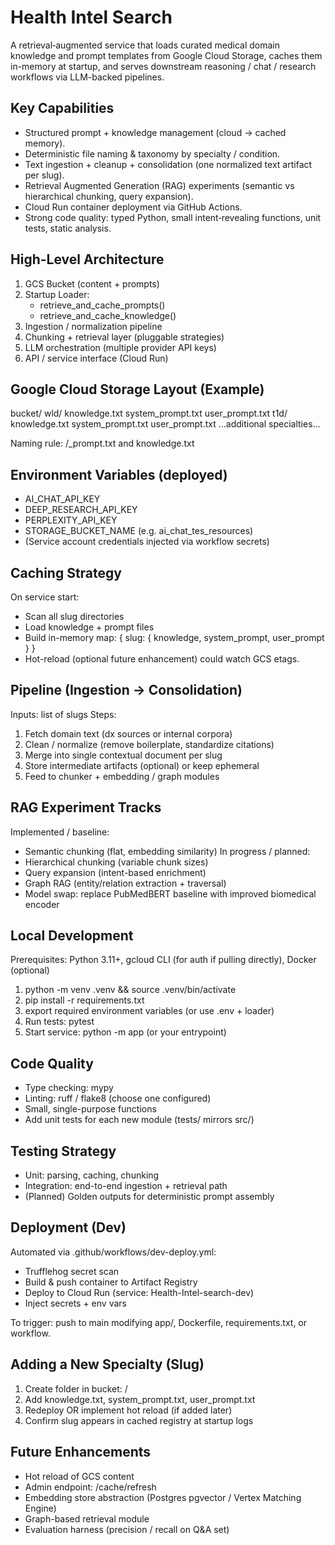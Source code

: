 # Health Intel Search

A retrieval‑augmented service that loads curated medical domain knowledge and prompt templates from Google Cloud Storage, caches them in-memory at startup, and serves downstream reasoning / chat / research workflows via LLM-backed pipelines.

## Key Capabilities
- Structured prompt + knowledge management (cloud → cached memory).
- Deterministic file naming & taxonomy by specialty / condition.
- Text ingestion + cleanup + consolidation (one normalized text artifact per slug).
- Retrieval Augmented Generation (RAG) experiments (semantic vs hierarchical chunking, query expansion).
- Cloud Run container deployment via GitHub Actions.
- Strong code quality: typed Python, small intent‑revealing functions, unit tests, static analysis.

## High-Level Architecture
1. GCS Bucket (content + prompts)
2. Startup Loader:
   - retrieve_and_cache_prompts()
   - retrieve_and_cache_knowledge()
3. Ingestion / normalization pipeline
4. Chunking + retrieval layer (pluggable strategies)
5. LLM orchestration (multiple provider API keys)
6. API / service interface (Cloud Run)

## Google Cloud Storage Layout (Example)
bucket/
  wld/
    knowledge.txt
    system_prompt.txt
    user_prompt.txt
  t1d/
    knowledge.txt
    system_prompt.txt
    user_prompt.txt
  ...additional specialties...

Naming rule: <slug>/<role>_prompt.txt and knowledge.txt

## Environment Variables (deployed)
- AI_CHAT_API_KEY
- DEEP_RESEARCH_API_KEY
- PERPLEXITY_API_KEY
- STORAGE_BUCKET_NAME (e.g. ai_chat_tes_resources)
- (Service account credentials injected via workflow secrets)

## Caching Strategy
On service start:
- Scan all slug directories
- Load knowledge + prompt files
- Build in-memory map: { slug: { knowledge, system_prompt, user_prompt } }
- Hot-reload (optional future enhancement) could watch GCS etags.

## Pipeline (Ingestion → Consolidation)
Inputs: list of slugs
Steps:
1. Fetch domain text (dx sources or internal corpora)
2. Clean / normalize (remove boilerplate, standardize citations)
3. Merge into single contextual document per slug
4. Store intermediate artifacts (optional) or keep ephemeral
5. Feed to chunker + embedding / graph modules

## RAG Experiment Tracks
Implemented / baseline:
- Semantic chunking (flat, embedding similarity)
In progress / planned:
- Hierarchical chunking (variable chunk sizes)
- Query expansion (intent-based enrichment)
- Graph RAG (entity/relation extraction + traversal)
- Model swap: replace PubMedBERT baseline with improved biomedical encoder

## Local Development
Prerequisites: Python 3.11+, gcloud CLI (for auth if pulling directly), Docker (optional)
1. python -m venv .venv && source .venv/bin/activate
2. pip install -r requirements.txt
3. export required environment variables (or use .env + loader)
4. Run tests: pytest
5. Start service: python -m app (or your entrypoint)

## Code Quality
- Type checking: mypy
- Linting: ruff / flake8 (choose one configured)
- Small, single-purpose functions
- Add unit tests for each new module (tests/ mirrors src/)

## Testing Strategy
- Unit: parsing, caching, chunking
- Integration: end-to-end ingestion + retrieval path
- (Planned) Golden outputs for deterministic prompt assembly

## Deployment (Dev)
Automated via .github/workflows/dev-deploy.yml:
- Trufflehog secret scan
- Build & push container to Artifact Registry
- Deploy to Cloud Run (service: Health-Intel-search-dev)
- Inject secrets + env vars

To trigger: push to main modifying app/, Dockerfile, requirements.txt, or workflow.

## Adding a New Specialty (Slug)
1. Create folder in bucket: <slug>/
2. Add knowledge.txt, system_prompt.txt, user_prompt.txt
3. Redeploy OR implement hot reload (if added later)
4. Confirm slug appears in cached registry at startup logs

## Future Enhancements
- Hot reload of GCS content
- Admin endpoint: /cache/refresh
- Embedding store abstraction (Postgres pgvector / Vertex Matching Engine)
- Graph-based retrieval module
- Evaluation harness (precision / recall on Q&A set)
